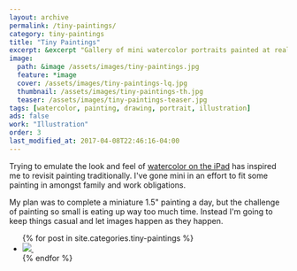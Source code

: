 ```yaml
---
layout: archive
permalink: /tiny-paintings/
category: tiny-paintings
title: "Tiny Paintings"
excerpt: &excerpt "Gallery of mini watercolor portraits painted at really small sizes."
image: 
  path: &image /assets/images/tiny-paintings.jpg
  feature: *image
  cover: /assets/images/tiny-paintings-lq.jpg
  thumbnail: /assets/images/tiny-paintings-th.jpg
  teaser: /assets/images/tiny-paintings-teaser.jpg
tags: [watercolor, painting, drawing, portrait, illustration]
ads: false
work: "Illustration"
order: 3
last_modified_at: 2017-04-08T22:46:16-04:00
---
```


Trying to emulate the look and feel of [watercolor on the iPad](/paperfaces/) has inspired me to revisit painting traditionally. I've gone mini in an effort to fit some painting in amongst family and work obligations. 

My plan was to complete a miniature 1.5\" painting a day, but the challenge of painting so small is eating up way too much time. Instead I'm going to keep things casual and let images happen as they happen.

<ul class="gallery-thumbnails">
{% for post in site.categories.tiny-paintings %}
  <li>
    <a href="{{ post.url }}" title="{{ post.title }}">
      <noscript>
        <img src="{{ post.image.thumbnail }}">
      </noscript>
      <img class="lazyload fade-in" src="/assets/images/preload-150.png" data-src="{{ post.image.thumbnail }}" alt="">
    </a>
  </li>
{% endfor %}
</ul>
